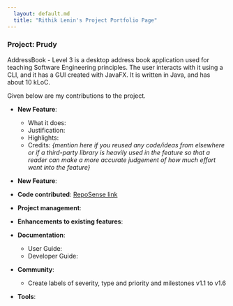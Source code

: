 ```yaml
---
  layout: default.md
  title: "Rithik Lenin's Project Portfolio Page"
---
```


### Project: Prudy

AddressBook - Level 3 is a desktop address book application used for teaching Software Engineering principles. The user interacts with it using a CLI, and it has a GUI created with JavaFX. It is written in Java, and has about 10 kLoC.

Given below are my contributions to the project.

* **New Feature**:
  * What it does:
  * Justification:
  * Highlights:
  * Credits: *{mention here if you reused any code/ideas from elsewhere or if a third-party library is heavily used in the feature so that a reader can make a more accurate judgement of how much effort went into the feature}*

* **New Feature**:

* **Code contributed**: [RepoSense link]()

* **Project management**:

* **Enhancements to existing features**:


* **Documentation**:
  * User Guide:
  * Developer Guide:


* **Community**:
  * Create labels of severity, type and priority and milestones v1.1 to v1.6

* **Tools**:

